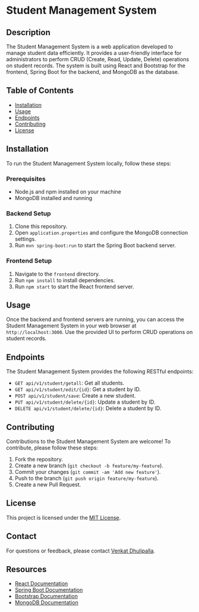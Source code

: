 # Student Management System

## Description
The Student Management System is a web application developed to manage student data efficiently. It provides a user-friendly interface for administrators to perform CRUD (Create, Read, Update, Delete) operations on student records. The system is built using React and Bootstrap for the frontend, Spring Boot for the backend, and MongoDB as the database.

## Table of Contents
- [Installation](#installation)
- [Usage](#usage)
- [Endpoints](#endpoints)
- [Contributing](#contributing)
- [License](#license)

## Installation
To run the Student Management System locally, follow these steps:

### Prerequisites
- Node.js and npm installed on your machine
- MongoDB installed and running

### Backend Setup
1. Clone this repository.
2. Open `application.properties` and configure the MongoDB connection settings.
3. Run `mvn spring-boot:run` to start the Spring Boot backend server.

### Frontend Setup
1. Navigate to the `frontend` directory.
2. Run `npm install` to install dependencies.
3. Run `npm start` to start the React frontend server.

## Usage
Once the backend and frontend servers are running, you can access the Student Management System in your web browser at `http://localhost:3000`. Use the provided UI to perform CRUD operations on student records.

## Endpoints
The Student Management System provides the following RESTful endpoints:

- `GET api/v1/student/getall`: Get all students.
- `GET api/v1/student/edit/{id}`: Get a student by ID.
- `POST api/v1/student/save`: Create a new student.
- `PUT api/v1/student/delete/{id}`: Update a student by ID.
- `DELETE api/v1/student/delete/{id}`: Delete a student by ID.

## Contributing
Contributions to the Student Management System are welcome! To contribute, please follow these steps:
1. Fork the repository.
2. Create a new branch (`git checkout -b feature/my-feature`).
3. Commit your changes (`git commit -am 'Add new feature'`).
4. Push to the branch (`git push origin feature/my-feature`).
5. Create a new Pull Request.

## License
This project is licensed under the [MIT License](LICENSE).

## Contact
For questions or feedback, please contact [Venkat Dhulipalla](mailto:venkatdhulipalla21@gmail.com).

## Resources
- [React Documentation](https://reactjs.org/docs/getting-started.html)
- [Spring Boot Documentation](https://spring.io/projects/spring-boot)
- [Bootstrap Documentation](https://getbootstrap.com/docs/5.1/getting-started/introduction/)
- [MongoDB Documentation](https://docs.mongodb.com/)
